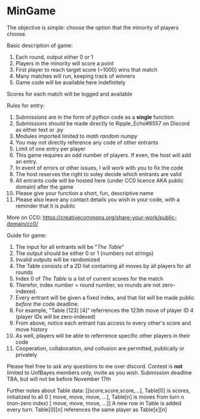 # MinGame

The objective is simple: choose the option that the minority of players choose.

Basic description of game:
  1) Each round, output either 0 or 1
  2) Players in the minority will score a point
  3) First player to reach target score (~1000) wins that match
  4) Many matches will run, keeping track of winners
  5) Game code will be available here indefinitely

Scores for each match will be logged and available

Rules for entry:
  1) Submissions are in the form of python code as a **single** function 
  2) Submissions should be made directly to Ripple_Echo#8557 on Discord as either text or .py
  3) Modules imported limited to *math*  *random*  *numpy*
  4) You may not directly reference any code of other entrants
  5) Limit of one entry per player
  6) This game requires an odd number of players. If even, the host will add an entry.
  7) In event of errors or other issues, I will work with you to fix the code
  8) The host reserves the right to soley decide which entrants are valid
  9) All entrants code will be hosted here (under CC0 licence AKA public domain) after the game
  10) Please give your function a short, fun, descriptive name
  11) Please also leave any contact details you wish in your code, with a reminder that it is public
  
  More on CC0: https://creativecommons.org/share-your-work/public-domain/cc0/

Guide for game:
  1) The input for all entrants will be "*The Table*"
  2) The output should be either 0 or 1 (numbers not strings)
  3) Invalid outputs will be randomized
  4) The Table consists of a 2D list containing all moves by all players for all rounds
  5) Index 0 of *The Table* is a list of current scores for the match
  6) Therefor, index number = round number, so rounds are not zero-indexed.
  7) Every entrant will be given a fixed index, and that list will be made public *before* the code deadline.
  8) For example, "Table [123] [4]" referrences the 123th move of player ID 4 (player IDs will be zero-indexed)
  9) From above, notice each entrant has access to every other's score and move history
  10) As well, players will be able to referrence specific other players in their code
  11) Cooperation, collaboration, and collusion are permitted, publically or privately

Please feel free to ask any questions to me over discord.
Contest is **not** limited to UofBayes members only, invite as you wish.
Submission deadline TBA, but will not be before November 17th 


Further notes about Table data:
  [[score,score,score,...],     Table[0] is scores, initialized to all 0
  [ move, move, move, ...],     Table[n] is moves from turn n (non-zero index)
  [ move, move, move, ...]]     A new row in Table is added every turn.
                                Table[0][n] references the same player as Table[x][n]
